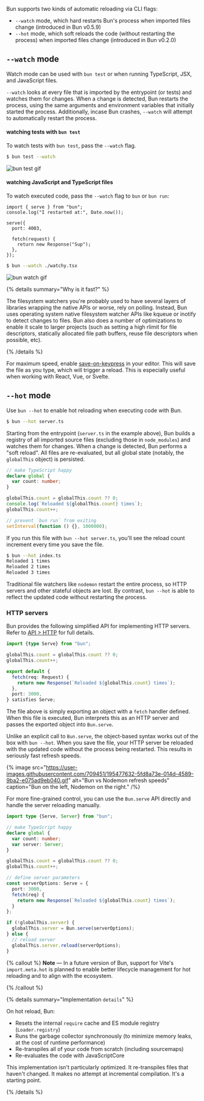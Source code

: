 Bun supports two kinds of automatic reloading via CLI flags:

- `--watch` mode, which hard restarts Bun's process when imported files change (introduced in Bun v0.5.9)
- `--hot` mode, which soft reloads the code (without restarting the process) when imported files change (introduced in Bun v0.2.0)

## `--watch` mode

Watch mode can be used with `bun test` or when running TypeScript, JSX, and JavaScript files.

`--watch` looks at every file that is imported by the entrypoint (or tests) and watches them for changes. When a change is detected, Bun restarts the process, using the same arguments and environment variables that initially started the process. Additionally, incase Bun crashes, `--watch` will attempt to automatically restart the process.

#### watching tests with `bun test`

To watch tests with `bun test`, pass the `--watch` flag.

```bash
$ bun test --watch
```

![bun test gif](https://user-images.githubusercontent.com/709451/228396976-38a23864-4a1d-4c96-87cc-04e5181bf459.gif)

#### watching JavaScript and TypeScript files

To watch executed code, pass the `--watch` flag to `bun` or `bun run`:

```tsx#watchy.tsx
import { serve } from "bun";
console.log("I restarted at:", Date.now());

serve({
  port: 4003,

  fetch(request) {
    return new Response("Sup");
  },
});
```

```bash
$ bun --watch ./watchy.tsx
```

![bun watch gif](https://user-images.githubusercontent.com/709451/228439002-7b9fad11-0db2-4e48-b82d-2b88c8625625.gif)

{% details summary="Why is it fast?" %}

The filesystem watchers you're probably used to have several layers of libraries wrapping the native APIs or worse, rely on polling. Instead, Bun uses operating system native filesystem watcher APIs like kqueue or inotify to detect changes to files. Bun also does a number of optimizations to enable it scale to larger projects (such as setting a high rlimit for file descriptors, statically allocated file path buffers, reuse file descriptors when possible, etc).

{% /details %}

For maximum speed, enable [save-on-keypress](https://code.visualstudio.com/docs/editor/codebasics#_save-auto-save) in your editor. This will save the file as you type, which will trigger a reload. This is especially useful when working with React, Vue, or Svelte.

## `--hot` mode

Use `bun --hot` to enable hot reloading when executing code with Bun.

```bash
$ bun --hot server.ts
```

Starting from the entrypoint (`server.ts` in the example above), Bun builds a registry of all imported source files (excluding those in `node_modules`) and watches them for changes. When a change is detected, Bun performs a "soft reload". All files are re-evaluated, but all global state (notably, the `globalThis` object) is persisted.

```ts#server.ts
// make TypeScript happy
declare global {
  var count: number;
}

globalThis.count = globalThis.count ?? 0;
console.log(`Reloaded ${globalThis.count} times`);
globalThis.count++;

// prevent `bun run` from exiting
setInterval(function () {}, 1000000);
```

If you run this file with `bun --hot server.ts`, you'll see the reload count increment every time you save the file.

```bash
$ bun --hot index.ts
Reloaded 1 times
Reloaded 2 times
Reloaded 3 times
```

Traditional file watchers like `nodemon` restart the entire process, so HTTP servers and other stateful objects are lost. By contrast, `bun --hot` is able to reflect the updated code without restarting the process.

### HTTP servers

Bun provides the following simplified API for implementing HTTP servers. Refer to [API > HTTP](/docs/api/http) for full details.

```ts#server.ts
import {type Serve} from "bun";

globalThis.count = globalThis.count ?? 0;
globalThis.count++;

export default {
  fetch(req: Request) {
    return new Response(`Reloaded ${globalThis.count} times`);
  },
  port: 3000,
} satisfies Serve;
```

The file above is simply exporting an object with a `fetch` handler defined. When this file is executed, Bun interprets this as an HTTP server and passes the exported object into `Bun.serve`.

Unlike an explicit call to `Bun.serve`, the object-based syntax works out of the box with `bun --hot`. When you save the file, your HTTP server be reloaded with the updated code without the process being restarted. This results in seriously fast refresh speeds.

{% image src="https://user-images.githubusercontent.com/709451/195477632-5fd8a73e-014d-4589-9ba2-e075ad9eb040.gif" alt="Bun vs Nodemon refresh speeds" caption="Bun on the left, Nodemon on the right." /%}

For more fine-grained control, you can use the `Bun.serve` API directly and handle the server reloading manually.

```ts#server.ts
import type {Serve, Server} from "bun";

// make TypeScript happy
declare global {
  var count: number;
  var server: Server;
}

globalThis.count = globalThis.count ?? 0;
globalThis.count++;

// define server parameters
const serverOptions: Serve = {
  port: 3000,
  fetch(req) {
    return new Response(`Reloaded ${globalThis.count} times`);
  }
};

if (!globalThis.server) {
  globalThis.server = Bun.serve(serverOptions);
} else {
  // reload server
  globalThis.server.reload(serverOptions);
}
```

{% callout %}
**Note** — In a future version of Bun, support for Vite's `import.meta.hot` is planned to enable better lifecycle management for hot reloading and to align with the ecosystem.

{% /callout %}

{% details summary="Implementation `details`" %}

On hot reload, Bun:

- Resets the internal `require` cache and ES module registry (`Loader.registry`)
- Runs the garbage collector synchronously (to minimize memory leaks, at the cost of runtime performance)
- Re-transpiles all of your code from scratch (including sourcemaps)
- Re-evaluates the code with JavaScriptCore

This implementation isn't particularly optimized. It re-transpiles files that haven't changed. It makes no attempt at incremental compilation. It's a starting point.

{% /details %}
